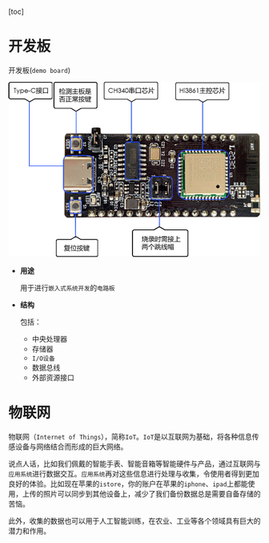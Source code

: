 [toc]

# 开发板

开发板(`demo board`)

![Hi3861开发板](..\images\computer\Hi3861开发板.png)

- **用途**

  用于进行`嵌入式系统开发`的`电路板`
  
- **结构**

  包括：

  - 中央处理器
  - 存储器
  - `I/O设备`
  - 数据总线
  - 外部资源接口

# 物联网

物联网（`Internet of Things`），简称`IoT`。`IoT`是以互联网为基础，将各种信息传感设备与网络结合而形成的巨大网络。

说点人话，比如我们佩戴的智能手表、智能音箱等智能硬件与产品，通过互联网与`应用系统`进行数据交互。`应用系统`再对这些信息进行处理与收集，令使用者得到更加良好的体验。比如现在苹果的`istore`，你的账户在苹果的`iphone`、`ipad`上都能使用，上传的照片可以同步到其他设备上，减少了我们备份数据总是需要自备存储的苦恼。

此外，收集的数据也可以用于人工智能训练，在农业、工业等各个领域具有巨大的潜力和作用。